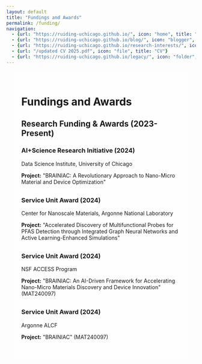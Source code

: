 ```yaml
---
layout: default
title: "Fundings and Awards"
permalink: /funding/
navigation:
  - {url: "https://ruiding-uchicago.github.io/", icon: "home", title: "Home"}
  - {url: "https://ruiding-uchicago.github.io/blog/", icon: "blogger", title: "Blog"}
  - {url: "https://ruiding-uchicago.github.io/research-interests/", icon: "flask", title: "Research Interests"}
  - {url: "/updated CV 2025.pdf", icon: "file", title: "CV"}
  - {url: "https://ruiding-uchicago.github.io/legacy/", icon: "folder", title: "Legacy"}
---
```

<head>
    <style>
        body {
            background-image: url('/background.jpg');
            background-size: cover;
            background-repeat: no-repeat;
            background-attachment: fixed;
        }
        .container {
            margin: 20px;
            padding: 20px;
            background-color: rgba(255, 255, 255, 0.7); /* white background with some transparency */
        }
    </style>
</head>

<div class="container">
<h1>Fundings and Awards</h1>

<h2>Research Funding & Awards (2023-Present)</h2>

<div style="margin-bottom: 30px;">
    <h3>AI+Science Research Initiative (2024)</h3>
    <p>Data Science Institute, University of Chicago</p>
    <p><strong>Project:</strong> "BRAINIAC: A Revolutionary Approach to Nano-Micro Material and Device Optimization"</p>
</div>

<div style="margin-bottom: 30px;">
    <h3>Service Unit Award (2024)</h3>
    <p>Center for Nanoscale Materials, Argonne National Laboratory</p>
    <p><strong>Project:</strong> "Accelerated Discovery of Multifunctional Probes for PFAS Detection through Integrated Graph Neural Networks and Active Learning-Enhanced Simulations"</p>
</div>

<div style="margin-bottom: 30px;">
    <h3>Service Unit Award (2024)</h3>
    <p>NSF ACCESS Program</p>
    <p><strong>Project:</strong> "BRAINIAC: An AI-Driven Framework for Accelerating Nano-Micro Materials Discovery and Device Innovation" (MAT240097)</p>
</div>

<div style="margin-bottom: 30px;">
    <h3>Service Unit Award (2024)</h3>
    <p>Argonne ALCF</p>
    <p><strong>Project:</strong> "BRAINIAC" (MAT240097)</p>
</div>

</div> 